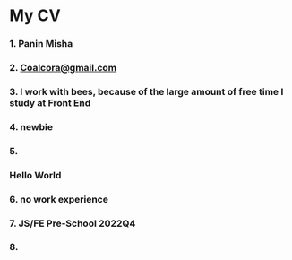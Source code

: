 # My CV #

### 1. Panin Misha
### 2. Coalcora@gmail.com
### 3. I work with bees, because of the large amount of free time I study at Front End
### 4. newbie
### 5. <h3>Hello World</h3>
### 6. no work experience
### 7. JS/FE Pre-School 2022Q4
### 8.